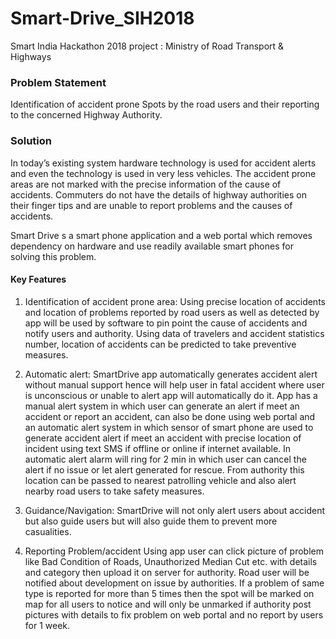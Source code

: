 # Smart-Drive_SIH2018
Smart India Hackathon 2018 project : Ministry of Road Transport & Highways

### Problem Statement
Identification of accident prone Spots by the road users and their reporting to the concerned Highway Authority.

### Solution
In today’s existing system hardware technology is used for accident alerts and even the technology is used in very less vehicles. The accident prone areas are not marked with the precise information of the cause of accidents. Commuters do not have the details of highway authorities on their finger tips and are unable to report problems and the causes of accidents.

Smart Drive s a smart phone application and a web portal which removes dependency on hardware and use readily available smart phones for solving this problem.

#### Key Features

1. Identification of accident prone area:
Using precise location of accidents and location of problems reported by road users as well as detected by app will be used by software to pin point the cause of accidents and notify users and authority. Using data of travelers and accident statistics number, location of accidents can be predicted to take preventive measures.


2. Automatic alert: 
SmartDrive app automatically generates accident alert without manual support hence will help user in fatal accident where user is unconscious or unable to alert app will automatically do it. App has a manual alert system in which user can generate an alert if meet an accident or report an accident, can also be done using web portal and an automatic alert system in which sensor of smart phone are used to generate accident alert if meet an accident with precise location of incident using text SMS if offline or online if internet available. In automatic alert alarm will ring for 2 min in which user can cancel the alert if no issue or let alert generated for rescue. From authority this location can be passed to nearest patrolling vehicle and also alert nearby road users to take safety measures.

3. Guidance/Navigation:
SmartDrive will not only alert users about accident but also guide users but will also guide them to prevent more casualities.

4. Reporting Problem/accident
Using app user can click picture of problem like Bad Condition of Roads, Unauthorized Median Cut etc. with details and category then upload it on server for authority. Road user will be notified about development on issue by authorities. If a problem of same type is reported for more than 5 times then the spot will be marked on map for all
users to notice and will only be unmarked if authority post pictures with details to fix problem on web portal and no report by users for 1 week.

